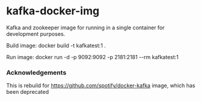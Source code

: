 # kafka-docker-img

Kafka and zookeeper image for running in a single container for development purposes.

Build image:
  docker build -t kafkatest:1 .

Run image:
  docker run -d -p 9092:9092 -p 2181:2181 --rm kafkatest:1

### Acknowledgements

This is rebuild for https://github.com/spotify/docker-kafka image, which has been deprecated

